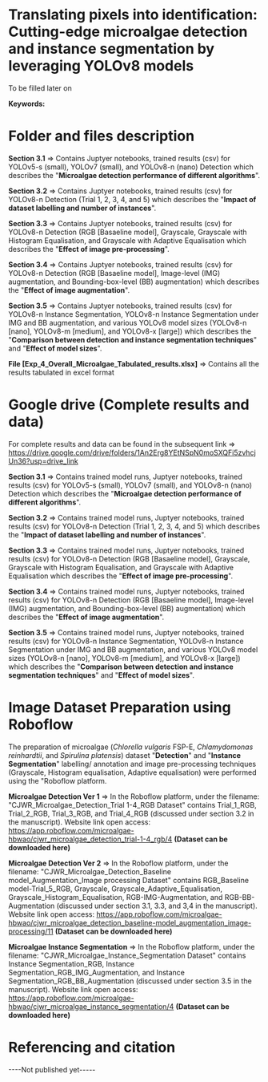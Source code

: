# Translating pixels into identification: Cutting-edge microalgae detection and instance segmentation by leveraging YOLOv8 models 
To be filled later on

**Keywords:** 

# Folder and files description

**Section 3.1** => Contains Juptyer notebooks, trained results (csv) for YOLOv5-s (small), YOLOv7 (small), and YOLOv8-n (nano) Detection which describes the "**Microalgae detection performance of different algorithms**".

**Section 3.2** => Contains Juptyer notebooks, trained results (csv) for YOLOv8-n Detection (Trial 1, 2, 3, 4, and 5) which describes the "**Impact of dataset labelling and number of instances**".

**Section 3.3** => Contains Juptyer notebooks, trained results (csv) for YOLOv8-n Detection (RGB [Basaeline model], Grayscale, Grayscale with Histogram Equalisation, and Grayscale with Adaptive Equalisation which describes the "**Effect of image pre-processing**".

**Section 3.4** => Contains Juptyer notebooks, trained results (csv) for YOLOv8-n Detection (RGB [Basaeline model], Image-level (IMG) augmentation, and Bounding-box-level (BB) augmentation) which describes the "**Effect of image augmentation**".

**Section 3.5** => Contains Juptyer notebooks, trained results (csv) for YOLOv8-n Instance Segmentation, YOLOv8-n Instance Segmentation under IMG and BB augmentation, and various YOLOv8 model sizes (YOLOv8-n [nano], YOLOv8-m [medium], and YOLOv8-x [large]) which describes the "**Comparison between detection and instance segmentation techniques**" and "**Effect of model sizes**".

**File [Exp_4_Overall_Microalgae_Tabulated_results.xlsx]** => Contains all the results tabulated in excel format

# Google drive (Complete results and data)
For complete results and data can be found in the subsequent link => https://drive.google.com/drive/folders/1An2Erg8YEtNSpN0moSXQFi5zvhcjUn36?usp=drive_link

**Section 3.1** => Contains trained model runs, Juptyer notebooks, trained results (csv) for YOLOv5-s (small), YOLOv7 (small), and YOLOv8-n (nano) Detection which describes the "**Microalgae detection performance of different algorithms**".

**Section 3.2** => Contains trained model runs, Juptyer notebooks, trained results (csv) for YOLOv8-n Detection (Trial 1, 2, 3, 4, and 5) which describes the "**Impact of dataset labelling and number of instances**".

**Section 3.3** => Contains trained model runs, Juptyer notebooks, trained results (csv) for YOLOv8-n Detection (RGB [Basaeline model], Grayscale, Grayscale with Histogram Equalisation, and Grayscale with Adaptive Equalisation which describes the "**Effect of image pre-processing**".

**Section 3.4** => Contains trained model runs, Juptyer notebooks, trained results (csv) for YOLOv8-n Detection (RGB [Basaeline model], Image-level (IMG) augmentation, and Bounding-box-level (BB) augmentation) which describes the "**Effect of image augmentation**".

**Section 3.5** => Contains trained model runs, Juptyer notebooks, trained results (csv) for YOLOv8-n Instance Segmentation, YOLOv8-n Instance Segmentation under IMG and BB augmentation, and various YOLOv8 model sizes (YOLOv8-n [nano], YOLOv8-m [medium], and YOLOv8-x [large]) which describes the "**Comparison between detection and instance segmentation techniques**" and "**Effect of model sizes**".

# Image Dataset Preparation using Roboflow
The preparation of microalgae (_Chlorella vulgaris_ FSP-E, _Chlamydomonas reinhardtii_, and _Spirulina platensis_) dataset "**Detection**" and "**Instance Segmentation**" labelling/ annotation and image pre-processing techniques (Grayscale, Histogram equalisation, Adaptive equalisation) were performed using the "Roboflow platform. 

**Microalgae Detection Ver 1** => In the Roboflow platform, under the filename: "CJWR_Microalgae_Detection_Trial 1-4_RGB Dataset" contains Trial_1_RGB, Trial_2_RGB, Trial_3_RGB, and Trial_4_RGB (discussed under section 3.2 in the manuscript). Website link open access: https://app.roboflow.com/microalgae-hbwao/cjwr_microalgae_detection_trial-1-4_rgb/4 **(**Dataset can be downloaded here**)**

**Microalgae Detection Ver 2** => In the Roboflow platform, under the filename: "CJWR_Microalgae_Detection_Baseline model_Augmentation_Image processing Dataset" contains RGB_Baseline model-Trial_5_RGB, Grayscale, Grayscale_Adaptive_Equalisation, Grayscale_Histogram_Equalisation, RGB-IMG-Augmentation, and RGB-BB-Augmentation (discussed under section 3.1, 3.3, and 3,4 in the manuscript). Website link open access: https://app.roboflow.com/microalgae-hbwao/cjwr_microalgae_detection_baseline-model_augmentation_image-processing/11 **(**Dataset can be downloaded here**)**

**Microalgae Instance Segmentation** => In the Roboflow platform, under the filename: "CJWR_Microalgae_Instance_Segmentation Dataset" contains Instance Segmentation_RGB, Instance Segmentation_RGB_IMG_Augmentation, and Instance Segmentation_RGB_BB_Augmentation (discussed under section 3.5 in the manuscript). Website link open access: https://app.roboflow.com/microalgae-hbwao/cjwr_microalgae_instance_segmentation/4 **(**Dataset can be downloaded here**)**

# Referencing and citation
----Not published yet-----
